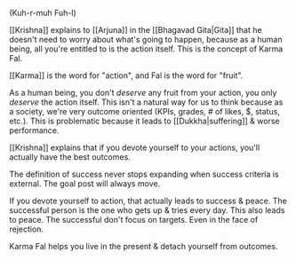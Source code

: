 (Kuh-r-muh Fuh-l)

[[Krishna]] explains to [[Arjuna]] in the [[Bhagavad Gita|Gita]] that he doesn't need to worry about what's going to happen, because as a human being, all you're entitled to is the action itself. This is the concept of Karma Fal.

[[Karma]] is the word for "action", and Fal is the word for "fruit".

As a human being, you don't *deserve* any fruit from your action, you only *deserve* the action itself. This isn't a natural way for us to think because as a society, we're very outcome oriented (KPIs, grades, # of likes, $, status, etc.). This is problematic because it leads to [[Dukkha|suffering]] & worse performance.

[[Krishna]] explains that if you devote yourself to your actions, you'll actually have the best outcomes.

The definition of success never stops expanding when success criteria is external. The goal post will always move. 

If you devote yourself to action, that actually leads to success & peace. The successful person is the one who gets up & tries every day. This also leads to peace. The successful don't focus on targets. Even in the face of rejection.

Karma Fal helps you live in the present & detach yourself from outcomes.